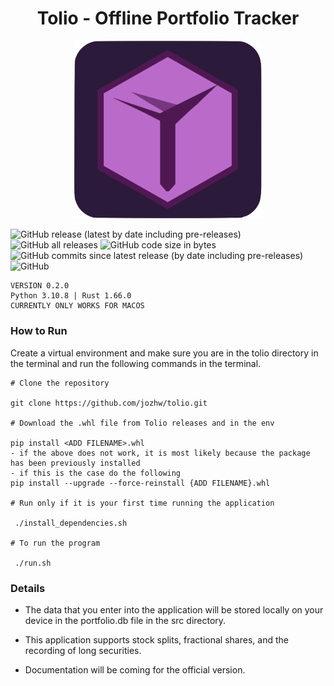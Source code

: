 <h1 align="center"> Tolio - Offline Portfolio Tracker </h1>

<p align="center"><img
  src="/src/assets/icons/tolio_icon.png"
  alt="Alt text"
  title="Tolio"
  style="display: inline-block; margin: 0 auto; max-width: 300px"></p>


![GitHub release (latest by date including pre-releases)](https://img.shields.io/github/v/release/jozhw/tolio?include_prereleases) ![GitHub all releases](https://img.shields.io/github/downloads/jozhw/tolio/total?logo=Github) ![GitHub code size in bytes](https://img.shields.io/github/languages/code-size/jozhw/tolio) ![GitHub commits since latest release (by date including pre-releases)](https://img.shields.io/github/commits-since/jozhw/tolio/v0.2.0) ![GitHub](https://img.shields.io/github/license/jozhw/tolio) 



```
VERSION 0.2.0 
Python 3.10.8 | Rust 1.66.0 
CURRENTLY ONLY WORKS FOR MACOS
```

### How to Run
Create a virtual environment and make sure you are in the tolio directory in the terminal and run the following commands in the terminal.

```
# Clone the repository

git clone https://github.com/jozhw/tolio.git

# Download the .whl file from Tolio releases and in the env

pip install <ADD FILENAME>.whl
- if the above does not work, it is most likely because the package has been previously installed
- if this is the case do the following
pip install --upgrade --force-reinstall {ADD FILENAME}.whl

# Run only if it is your first time running the application

 ./install_dependencies.sh  
 
# To run the program

 ./run.sh  

```

### Details

* The data that you enter into the application will be stored locally on your device in the portfolio.db file in the src directory. 

* This application supports stock splits, fractional shares, and the recording of long securities.

* Documentation will be coming for the official version.
